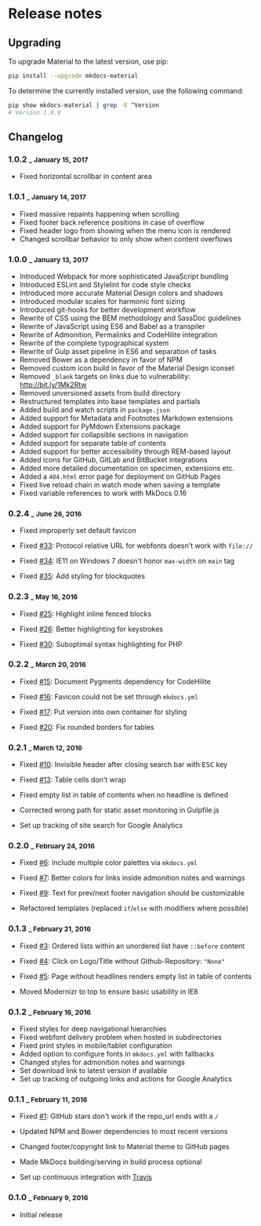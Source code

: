 # Release notes

## Upgrading

To upgrade Material to the latest version, use pip:

``` sh
pip install --upgrade mkdocs-material
```

To determine the currently installed version, use the following command:

``` sh
pip show mkdocs-material | grep -E ^Version
# Version 1.0.0
```

## Changelog

### 1.0.2 <small> _ January 15, 2017</small>

  * Fixed horizontal scrollbar in content area

### 1.0.1 <small> _ January 14, 2017</small>

* Fixed massive repaints happening when scrolling
* Fixed footer back reference positions in case of overflow
* Fixed header logo from showing when the menu icon is rendered
* Changed scrollbar behavior to only show when content overflows

### 1.0.0 <small> _ January 13, 2017</small>

* Introduced Webpack for more sophisticated JavaScript bundling
* Introduced ESLint and Stylelint for code style checks
* Introduced more accurate Material Design colors and shadows
* Introduced modular scales for harmonic font sizing
* Introduced git-hooks for better development workflow
* Rewrite of CSS using the BEM methodology and SassDoc guidelines
* Rewrite of JavaScript using ES6 and Babel as a transpiler
* Rewrite of Admonition, Permalinks and CodeHilite integration
* Rewrite of the complete typographical system
* Rewrite of Gulp asset pipeline in ES6 and separation of tasks
* Removed Bower as a dependency in favor of NPM
* Removed custom icon build in favor of the Material Design iconset
* Removed `_blank` targets on links due to vulnerability: http://bit.ly/1Mk2Rtw
* Removed unversioned assets from build directory
* Restructured templates into base templates and partials
* Added build and watch scripts in `package.json`
* Added support for Metadata and Footnotes Markdown extensions
* Added support for PyMdown Extensions package
* Added support for collapsible sections in navigation
* Added support for separate table of contents
* Added support for better accessibility through REM-based layout
* Added icons for GitHub, GitLab and BitBucket integrations
* Added more detailed documentation on specimen, extensions etc.
* Added a `404.html` error page for deployment on GitHub Pages
* Fixed live reload chain in watch mode when saving a template
* Fixed variable references to work with MkDocs 0.16

### 0.2.4 <small> _ June 26, 2016</small>

* Fixed improperly set default favicon
* Fixed [#33][33]: Protocol relative URL for webfonts doesn't work with
  `file://`
* Fixed [#34][34]: IE11 on Windows 7 doesn't honor `max-width` on `main` tag
* Fixed [#35][35]: Add styling for blockquotes

  [33]: https://github.com/squidfunk/mkdocs-material/issues/25
  [34]: https://github.com/squidfunk/mkdocs-material/issues/26
  [35]: https://github.com/squidfunk/mkdocs-material/issues/30

### 0.2.3 <small> _ May 16, 2016</small>

* Fixed [#25][25]: Highlight inline fenced blocks
* Fixed [#26][26]: Better highlighting for keystrokes
* Fixed [#30][30]: Suboptimal syntax highlighting for PHP

  [25]: https://github.com/squidfunk/mkdocs-material/issues/25
  [26]: https://github.com/squidfunk/mkdocs-material/issues/26
  [30]: https://github.com/squidfunk/mkdocs-material/issues/30

### 0.2.2 <small> _ March 20, 2016</small>

* Fixed [#15][15]: Document Pygments dependency for CodeHilite
* Fixed [#16][16]: Favicon could not be set through `mkdocs.yml`
* Fixed [#17][17]: Put version into own container for styling
* Fixed [#20][20]: Fix rounded borders for tables

  [15]: https://github.com/squidfunk/mkdocs-material/issues/15
  [16]: https://github.com/squidfunk/mkdocs-material/issues/16
  [17]: https://github.com/squidfunk/mkdocs-material/issues/17
  [20]: https://github.com/squidfunk/mkdocs-material/issues/20

### 0.2.1 <small> _ March 12, 2016</small>

* Fixed [#10][10]: Invisible header after closing search bar with
  <kbd>ESC</kbd> key
* Fixed [#13][13]: Table cells don't wrap
* Fixed empty list in table of contents when no headline is defined
* Corrected wrong path for static asset monitoring in Gulpfile.js
* Set up tracking of site search for Google Analytics

  [10]: https://github.com/squidfunk/mkdocs-material/issues/10
  [13]: https://github.com/squidfunk/mkdocs-material/issues/13

### 0.2.0 <small> _ February 24, 2016</small>

* Fixed [#6][6]: Include multiple color palettes via `mkdocs.yml`
* Fixed [#7][7]: Better colors for links inside admonition notes and warnings
* Fixed [#9][9]: Text for prev/next footer navigation should be customizable
* Refactored templates (replaced `if`/`else` with modifiers where possible)

  [6]: https://github.com/squidfunk/mkdocs-material/issues/6
  [7]: https://github.com/squidfunk/mkdocs-material/issues/7
  [9]: https://github.com/squidfunk/mkdocs-material/issues/9

### 0.1.3 <small> _ February 21, 2016</small>

* Fixed [#3][3]: Ordered lists within an unordered list have `::before` content
* Fixed [#4][4]: Click on Logo/Title without Github-Repository: `"None"`
* Fixed [#5][5]: Page without headlines renders empty list in table of contents
* Moved Modernizr to top to ensure basic usability in IE8

  [3]: https://github.com/squidfunk/mkdocs-material/issues/3
  [4]: https://github.com/squidfunk/mkdocs-material/issues/4
  [5]: https://github.com/squidfunk/mkdocs-material/issues/5

### 0.1.2 <small> _ February 16, 2016</small>

* Fixed styles for deep navigational hierarchies
* Fixed webfont delivery problem when hosted in subdirectories
* Fixed print styles in mobile/tablet configuration
* Added option to configure fonts in `mkdocs.yml` with fallbacks
* Changed styles for admonition notes and warnings
* Set download link to latest version if available
* Set up tracking of outgoing links and actions for Google Analytics

### 0.1.1 <small> _ February 11, 2016</small>

* Fixed [#1][1]: GitHub stars don't work if the repo_url ends with a `/`
* Updated NPM and Bower dependencies to most recent versions
* Changed footer/copyright link to Material theme to GitHub pages
* Made MkDocs building/serving in build process optional
* Set up continuous integration with [Travis][2]

  [1]: https://github.com/squidfunk/mkdocs-material/issues/1
  [2]: https://travis-ci.org

### 0.1.0 <small> _ February 9, 2016</small>

* Initial release
